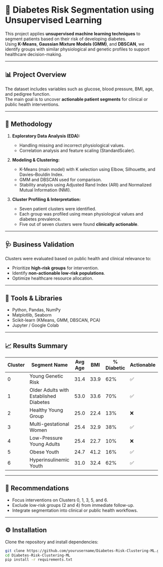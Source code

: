 # 🧬 Diabetes Risk Segmentation using Unsupervised Learning

This project applies **unsupervised machine learning techniques** to segment patients based on their risk of developing diabetes.  
Using **K-Means**, **Gaussian Mixture Models (GMM)**, and **DBSCAN**, we identify groups with similar physiological and genetic profiles to support healthcare decision-making.

---

## 📊 Project Overview
The dataset includes variables such as glucose, blood pressure, BMI, age, and pedigree function.  
The main goal is to uncover **actionable patient segments** for clinical or public health interventions.

---

## 🧩 Methodology
1. **Exploratory Data Analysis (EDA):**  
   - Handling missing and incorrect physiological values.  
   - Correlation analysis and feature scaling (StandardScaler).

2. **Modeling & Clustering:**  
   - K-Means (main model) with K selection using Elbow, Silhouette, and Davies–Bouldin Index.  
   - GMM and DBSCAN used for comparison.  
   - Stability analysis using Adjusted Rand Index (ARI) and Normalized Mutual Information (NMI).

3. **Cluster Profiling & Interpretation:**  
   - Seven patient clusters were identified.  
   - Each group was profiled using mean physiological values and diabetes prevalence.  
   - Five out of seven clusters were found **clinically actionable**.

---

## 🩺 Business Validation
Clusters were evaluated based on public health and clinical relevance to:
- Prioritize **high-risk groups** for intervention.  
- Identify **non-actionable low-risk populations**.  
- Optimize healthcare resource allocation.

---

## 🧮 Tools & Libraries
- Python, Pandas, NumPy  
- Matplotlib, Seaborn  
- Scikit-learn (KMeans, GMM, DBSCAN, PCA)  
- Jupyter / Google Colab

---

## 📈 Results Summary

| Cluster | Segment Name | Avg Age | BMI | % Diabetic | Actionable |
|---------|---------------|---------|-----|-------------|-------------|
| 0 | Young Genetic Risk | 31.4 | 33.9 | 62% | ✅ |
| 1 | Older Adults with Established Diabetes | 53.0 | 33.6 | 70% | ✅ |
| 2 | Healthy Young Group | 25.0 | 22.4 | 13% | ❌ |
| 3 | Multi-gestational Women | 25.4 | 32.9 | 38% | ✅ |
| 4 | Low-Pressure Young Adults | 25.4 | 22.7 | 10% | ❌ |
| 5 | Obese Youth | 24.7 | 41.2 | 16% | ✅ |
| 6 | Hyperinsulinemic Youth | 31.0 | 32.4 | 62% | ✅ |

---

## 📎 Recommendations
- Focus interventions on Clusters 0, 1, 3, 5, and 6.  
- Exclude low-risk groups (2 and 4) from immediate follow-up.  
- Integrate segmentation into clinical or public health workflows.

---

## ⚙️ Installation
Clone the repository and install dependencies:
```bash
git clone https://github.com/yourusername/Diabetes-Risk-Clustering-ML.git
cd Diabetes-Risk-Clustering-ML
pip install -r requirements.txt
